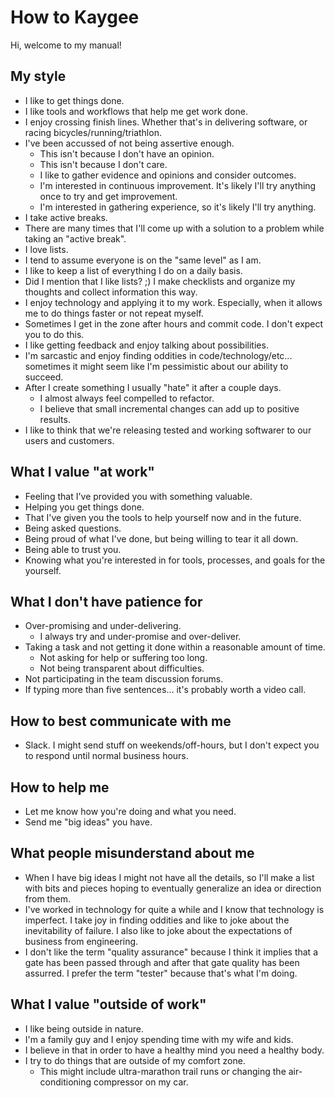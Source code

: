 # How to Kaygee

Hi, welcome to my manual!

## My style

- I like to get things done.
- I like tools and workflows that help me get work done.
- I enjoy crossing finish lines. Whether that's in delivering software, or racing bicycles/running/triathlon.
- I've been accussed of not being assertive enough.
  - This isn't because I don't have an opinion.
  - This isn't because I don't care.
  - I like to gather evidence and opinions and consider outcomes.
  - I'm interested in continuous improvement. It's likely I'll try anything once to try and get improvement.
  - I'm interested in gathering experience, so it's likely I'll try anything.
- I take active breaks.
- There are many times that I'll come up with a solution to a problem while taking an "active break".
- I love lists.
- I tend to assume everyone is on the "same level" as I am.
- I like to keep a list of everything I do on a daily basis.
- Did I mention that I like lists? ;) I make checklists and organize my thoughts and collect information this way.
- I enjoy technology and applying it to my work. Especially, when it allows me to do things faster or not repeat myself.
- Sometimes I get in the zone after hours and commit code. I don't expect you to do this.
- I like getting feedback and enjoy talking about possibilities.
- I'm sarcastic and enjoy finding oddities in code/technology/etc... sometimes it might seem like I'm pessimistic about our ability to succeed.
- After I create something I usually "hate" it after a couple days.
  - I almost always feel compelled to refactor.
  - I believe that small incremental changes can add up to positive results.
- I like to think that we're releasing tested and working softwarer to our users and customers.

## What I value "at work"

- Feeling that I've provided you with something valuable.
- Helping you get things done.
- That I've given you the tools to help yourself now and in the future.
- Being asked questions.
- Being proud of what I've done, but being willing to tear it all down.
- Being able to trust you.
- Knowing what you're interested in for tools, processes, and goals for the yourself.

## What I don't have patience for

- Over-promising and under-delivering.
  - I always try and under-promise and over-deliver.
- Taking a task and not getting it done within a reasonable amount of time.
  - Not asking for help or suffering too long.
  - Not being transparent about difficulties.
- Not participating in the team discussion forums.
- If typing more than five sentences... it's probably worth a video call.

## How to best communicate with me

- Slack. I might send stuff on weekends/off-hours, but I don't expect you to respond until normal business hours.

## How to help me

- Let me know how you're doing and what you need.
- Send me "big ideas" you have.

## What people misunderstand about me

- When I have big ideas I might not have all the details, so I'll make a list with bits and pieces hoping to eventually generalize an idea or direction from them.
- I've worked in technology for quite a while and I know that technology is imperfect. I take joy in finding oddities and like to joke about the inevitability of failure. I also like to joke about the expectations of business from engineering.
- I don't like the term "quality assurance" because I think it implies that a gate has been passed through and after that gate quality has been assurred. I prefer the term "tester" because that's what I'm doing.

## What I value "outside of work"

- I like being outside in nature.
- I'm a family guy and I enjoy spending time with my wife and kids.
- I believe in that in order to have a healthy mind you need a healthy body.
- I try to do things that are outside of my comfort zone. 
  - This might include ultra-marathon trail runs or changing the air-conditioning compressor on my car.
